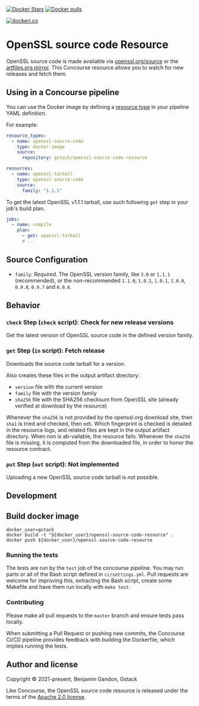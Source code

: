 [![Docker Stars](https://img.shields.io/docker/stars/gstack/openssl-source-code-resource.svg?style=plastic)](https://registry.hub.docker.com/v2/repositories/gstack/openssl-source-code-resource/stars/count/)
[![Docker pulls](https://img.shields.io/docker/pulls/gstack/openssl-source-code-resource.svg?style=plastic)](https://registry.hub.docker.com/v2/repositories/gstack/openssl-source-code-resource)
<!--
[![Concourse Build](https://ci.gstack.io/api/v1/teams/gk-plat-devs/pipelines/keyval-resource/jobs/build/badge)](https://ci.gstack.io/teams/gk-plat-devs/pipelines/keyval-resource)
-->
[![dockeri.co](https://dockeri.co/image/gstack/openssl-source-code-resource)](https://hub.docker.com/r/gstack/openssl-source-code-resource/)

# OpenSSL source code Resource

OpenSSL source code is made available via [openssl.org/source][openssl_source]
or the [artfiles.org mirror][artfiles_mirror]. This Concourse resource allows
you to watch for new releases and fetch them.

[openssl_source]: https://www.openssl.org/source/
[artfiles_mirror]: http://artfiles.org/openssl.org/source/


## Using in a Concourse pipeline

You can use the Docker image by defining a [resource type][resource_types] in
your pipeline YAML definition.

[resource_types]: https://concourse-ci.org/resource-types.html

For example:

```yaml
resource_types:
  - name: openssl-source-code
    type: docker-image
    source:
      repository: gstack/openssl-source-code-resource

resources:
  - name: openssl-tarball
    type: openssl-source-code
    source:
      family: "1.1.1"
```

To get the latest OpenSSL v1.1.1 tarball, use such following `get` step in
your job's build plan.

```yaml
jobs:
  - name: compile
    plan:
      - get: openssl-tarball
      # ...
```

## Source Configuration

- `family`: *Required.* The OpenSSL version family, like `3.0` or `1.1.1`
  (recommended), or the non-recommended `1.1.0`, `1.0.2`, `1.0.1`, `1.0.0`,
  `0.9.8`, `0.9.7` and `0.9.6`.

## Behavior

### `check` Step (`check` script): Check for new release versions

Get the latest version of OpenSSL source code in the defined version family.

### `get` Step (`in` script): Fetch release

Downloads the source code tarball for a version.

Also creates these files in the output artifact directory:

* `version` file with the current version
* `family` file with the version family
* `sha256` file with the SHA256 checksum from OpenSSL site (already verified at
  download by the resource)

Whenever the `sha256` is not provided by the openssl.org download site, then
`sha1` is tried and checked, then `md5`. Which fingerprint is checked is
detailed in the resource logs, and related files are kept in the output artifact
directory. When non is ab-vailable, the resource fails. Whenever the `sha256`
file is missing, it is computed from the downloaded file, in order to honor the
resource contract.

### `put` Step (`out` script): Not implemented

Uploading a new OpenSSL source code tarball is not possible.



<!-- START_OF_DOCKERHUB_STRIP -->

## Development

## Build docker image

```
docker_user=gstack
docker build -t "${docker_user}/openssl-source-code-resource" .
docker push ${docker_user}/openssl-source-code-resource
```

### Running the tests

The tests are run by the `test` job of the concourse pipeline. You may run parts
or all of the Bash script defined in `ci/settings.yml`. Pull requests are
welcome for improving this, extracting the Bash script, create some Makefile and
have them run locally with `make test`.

### Contributing

Please make all pull requests to the `master` branch and ensure tests pass
locally.

When submitting a Pull Request or pushing new commits, the Concourse CI/CD
pipeline provides feedback with building the Dockerfile, which implies
running the tests.

<!-- END_OF_DOCKERHUB_STRIP -->



## Author and license

Copyright © 2021-present, Benjamin Gandon, Gstack

Like Concourse, the OpenSSL source code resource is released under the terms of
the [Apache 2.0 license](http://www.apache.org/licenses/LICENSE-2.0).

<!--
# Local Variables:
# indent-tabs-mode: nil
# End:
-->

